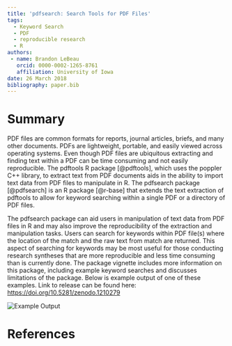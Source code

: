 ```yaml
---
title: 'pdfsearch: Search Tools for PDF Files'
tags:
  - Keyword Search
  - PDF
  - reproducible research
  - R
authors:
 - name: Brandon LeBeau
   orcid: 0000-0002-1265-8761
   affiliation: University of Iowa
date: 26 March 2018
bibliography: paper.bib
---
```


# Summary

PDF files are common formats for reports, journal articles, briefs, and many other documents. PDFs are lightweight, portable, and easily viewed across operating systems. Even though PDF files are ubiquitous extracting and finding text within a PDF can be time consuming and not easily reproducible. The pdftools R package [@pdftools], which uses the poppler C++ library, to extract text from PDF documents aids in the ability to import text data from PDF files to manipulate in R. The pdfsearch package [@pdfsearch] is an R package [@r-base] that extends the text extraction of pdftools to allow for keyword searching within a single PDF or a directory of PDF files.

The pdfsearch package can aid users in manipulation of text data from PDF files in R and may also improve the reproducibility of the extraction and manipulation tasks. Users can search for keywords within PDF file(s) where the location of the match and the raw text from match are returned. This aspect of searching for keywords may be most useful for those conducting research syntheses that are more reproducible and less time consuming than is currently done. The package vignette includes more information on this package, including example keyword searches and discusses limitations of the package. Below is example output of one of these examples. Link to release can be found here: <https://doi.org/10.5281/zenodo.1210279>

![Example Output](joss.png)

# References
